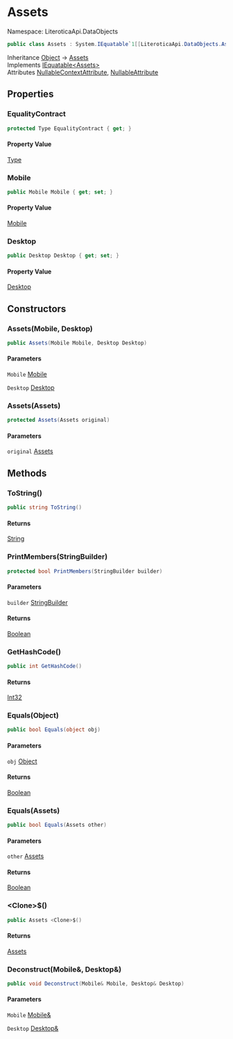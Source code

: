# Assets

Namespace: LiteroticaApi.DataObjects

```csharp
public class Assets : System.IEquatable`1[[LiteroticaApi.DataObjects.Assets, LiteroticaApi, Version=1.0.0.0, Culture=neutral, PublicKeyToken=null]]
```

Inheritance [Object](https://docs.microsoft.com/en-us/dotnet/api/system.object) → [Assets](./literoticaapi/dataobjects/assets.md)<br>
Implements [IEquatable&lt;Assets&gt;](https://docs.microsoft.com/en-us/dotnet/api/system.iequatable-1)<br>
Attributes [NullableContextAttribute](./system/runtime/compilerservices/nullablecontextattribute.md), [NullableAttribute](./system/runtime/compilerservices/nullableattribute.md)

## Properties

### **EqualityContract**

```csharp
protected Type EqualityContract { get; }
```

#### Property Value

[Type](https://docs.microsoft.com/en-us/dotnet/api/system.type)<br>

### **Mobile**

```csharp
public Mobile Mobile { get; set; }
```

#### Property Value

[Mobile](./literoticaapi/dataobjects/mobile.md)<br>

### **Desktop**

```csharp
public Desktop Desktop { get; set; }
```

#### Property Value

[Desktop](./literoticaapi/dataobjects/desktop.md)<br>

## Constructors

### **Assets(Mobile, Desktop)**

```csharp
public Assets(Mobile Mobile, Desktop Desktop)
```

#### Parameters

`Mobile` [Mobile](./literoticaapi/dataobjects/mobile.md)<br>

`Desktop` [Desktop](./literoticaapi/dataobjects/desktop.md)<br>

### **Assets(Assets)**

```csharp
protected Assets(Assets original)
```

#### Parameters

`original` [Assets](./literoticaapi/dataobjects/assets.md)<br>

## Methods

### **ToString()**

```csharp
public string ToString()
```

#### Returns

[String](https://docs.microsoft.com/en-us/dotnet/api/system.string)<br>

### **PrintMembers(StringBuilder)**

```csharp
protected bool PrintMembers(StringBuilder builder)
```

#### Parameters

`builder` [StringBuilder](https://docs.microsoft.com/en-us/dotnet/api/system.text.stringbuilder)<br>

#### Returns

[Boolean](https://docs.microsoft.com/en-us/dotnet/api/system.boolean)<br>

### **GetHashCode()**

```csharp
public int GetHashCode()
```

#### Returns

[Int32](https://docs.microsoft.com/en-us/dotnet/api/system.int32)<br>

### **Equals(Object)**

```csharp
public bool Equals(object obj)
```

#### Parameters

`obj` [Object](https://docs.microsoft.com/en-us/dotnet/api/system.object)<br>

#### Returns

[Boolean](https://docs.microsoft.com/en-us/dotnet/api/system.boolean)<br>

### **Equals(Assets)**

```csharp
public bool Equals(Assets other)
```

#### Parameters

`other` [Assets](./literoticaapi/dataobjects/assets.md)<br>

#### Returns

[Boolean](https://docs.microsoft.com/en-us/dotnet/api/system.boolean)<br>

### **&lt;Clone&gt;$()**

```csharp
public Assets <Clone>$()
```

#### Returns

[Assets](./literoticaapi/dataobjects/assets.md)<br>

### **Deconstruct(Mobile&, Desktop&)**

```csharp
public void Deconstruct(Mobile& Mobile, Desktop& Desktop)
```

#### Parameters

`Mobile` [Mobile&](./literoticaapi/dataobjects/mobile&.md)<br>

`Desktop` [Desktop&](./literoticaapi/dataobjects/desktop&.md)<br>
